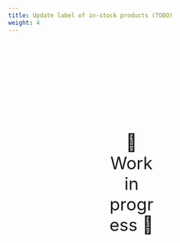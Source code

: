 ```yaml
---
title: Update label of in-stock products (TODO)
weight: 4
---
```

<div style="text-align: center; font-size:2.5em;margin: 200px;">🚧 Work in progress 🚧</div>